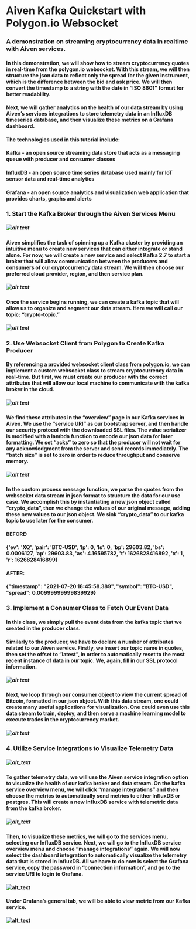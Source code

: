 # Aiven Kafka Quickstart with Polygon.io Websocket

### A demonstration on streaming cryptocurrency data in realtime with Aiven services.

#### In this demonstration, we will show how to stream cryptocurrency quotes in real-time from the polygon.io websocket. With this stream, we will then structure the json data to reflect only the spread for the given instrument, which is the difference between the bid and ask price. We will then convert the timestamp to a string with the date in “ISO 8601” format for better readability. 

#### Next, we will gather analytics on the health of our data stream by using Aiven’s services integrations to store telemetry data in an InfluxDB timeseries database, and then visualize these metrics on a Grafana dashboard. 

#### The technologies used in this tutorial include: 

#### Kafka - an open source streaming data store that acts as a messaging queue with producer and consumer classes

#### InfluxDB - an open source time series database used mainly for IoT sensor data and real-time analytics

#### Grafana - an open source analytics and visualization web application that provides charts, graphs and alerts

### 1. Start the Kafka Broker through the Aiven Services Menu

##### ![alt text](https://github.com/Ryan-Ray-Martin/aivan_crypto_stream/blob/main/images/Screen%20Shot%202021-07-20%20at%207.04.04%20PM.png)

#### Aiven simplifies the task of spinning up a Kafka cluster by providing an intuitive menu to create new services that can either integrate or stand alone. For now, we will create a new service and select Kafka 2.7 to start a broker that will allow communication between the producers and consumers of our cryptocurrency data stream. We will then choose our preferred cloud provider, region, and then service plan. 

##### ![alt text](https://github.com/Ryan-Ray-Martin/aivan_crypto_stream/blob/main/images/Screen%20Shot%202021-07-20%20at%207.04.36%20PM.png)

#### Once the service begins running, we can create a kafka topic that will allow us to organize and segment our data stream. Here we will call our topic: “crypto-topic.” 

##### ![alt text](https://github.com/Ryan-Ray-Martin/aivan_crypto_stream/blob/main/images/Screen%20Shot%202021-07-20%20at%207.12.20%20PM.png)

### 2. Use Websocket Client from Polygon to Create Kafka Producer

#### By referencing a provided websocket client class from polygon.io, we can implement a custom websocket class to stream cryptocurrency data in real-time. But first, we must create our producer with the correct attributes that will allow our local machine to communicate with the kafka broker in the cloud. 

##### ![alt text](https://github.com/Ryan-Ray-Martin/aivan_crypto_stream/blob/main/images/Screen%20Shot%202021-07-20%20at%207.15.02%20PM.png)

#### We find these attributes in the “overview” page in our Kafka services in Aiven. We use the “service URI” as our bootstrap server, and then handle our security protocol with the downloaded SSL files. The value serializer is modified with a lambda function to encode our json data for later formatting. We set “acks” to zero so that the producer will not wait for any acknowledgment from the server and send records immediately. The “batch size” is set to zero in order to reduce throughput and conserve memory. 

##### ![alt text](https://github.com/Ryan-Ray-Martin/aivan_crypto_stream/blob/main/images/Screen%20Shot%202021-07-20%20at%207.15.22%20PM.png)

#### In the custom process message function, we parse the quotes from the websocket data stream in json format to structure the data for our use case. We accomplish this by instantiating a new json object called “crypto_data”, then we change the values of our original message, adding these new values to our json object. We sink “crypto_data” to our kafka topic to use later for the consumer.

#### BEFORE:

#### {'ev': 'XQ', 'pair': 'BTC-USD', 'lp': 0, 'ls': 0, 'bp': 29603.82, 'bs': 0.0006127, 'ap': 29603.83, 'as': 4.16595782, 't': 1626828416892, 'x': 1, 'r': 1626828416899}

#### AFTER: 

#### {"timestamp": "2021-07-20 18:45:58.389", "symbol": "BTC-USD", "spread": 0.00999999999839929}

### 3. Implement a Consumer Class to Fetch Our Event Data

#### In this class, we simply pull the event data from the kafka topic that we created in the producer class. 

#### Similarly to the producer, we have to declare a number of attributes related to our Aiven service. Firstly, we insert our topic name in quotes, then set the offset to “latest”, in order to automatically reset to the most recent instance of data in our topic. We, again, fill in our SSL protocol information. 

##### ![alt text](https://github.com/Ryan-Ray-Martin/aivan_crypto_stream/blob/main/images/Screen%20Shot%202021-07-20%20at%209.26.09%20PM.png)

#### Next, we loop through our consumer object to view the current spread of Bitcoin, formatted in our json object. With this data stream, one could create many useful applications for visualization. One could even use this data stream to train, deploy, and then serve a machine learning model to execute trades in the cryptocurrency market.

##### ![alt text](https://github.com/Ryan-Ray-Martin/aivan_crypto_stream/blob/main/images/Screen%20Shot%202021-07-20%20at%206.46.21%20PM.png)

### 4. Utilize Service Integrations to Visualize Telemetry Data

##### ![alt_text](https://github.com/Ryan-Ray-Martin/aivan_crypto_stream/blob/main/images/Screen%20Shot%202021-07-20%20at%208.24.12%20PM.png)

#### To gather telemetry data, we will use the Aiven service integration option to visualize the health of our kafka broker and data stream. On the kafka service overview menu, we will click “manage integrations” and then choose the metrics to automatically send metrics to either InfluxDB or postgres. This will create a new InfluxDB service with telemetric data from the kafka broker. 

##### ![alt_text](https://github.com/Ryan-Ray-Martin/aivan_crypto_stream/blob/main/images/Screen%20Shot%202021-07-20%20at%208.31.37%20PM.png)

#### Then, to visualize these metrics, we will go to the services menu, selecting our InfluxDB service. Next, we will go to the InfluxDB service overview menu and choose “manage integrations” again. We will now select the dashboard integration to automatically visualize the telemetry data that is stored in InfluxDB. All we have to do now is select the Grafana service, copy the password in “connection information”, and go to the service URI to login to Grafana. 

#### ![alt_text](https://github.com/Ryan-Ray-Martin/aivan_crypto_stream/blob/main/images/Screen%20Shot%202021-07-20%20at%208.33.18%20PM.png)

#### Under Grafana’s general tab, we will be able to view metric from our Kafka service. 

#### ![alt_text](https://github.com/Ryan-Ray-Martin/aivan_crypto_stream/blob/main/images/Screen%20Shot%202021-07-20%20at%208.34.08%20PM.png)

